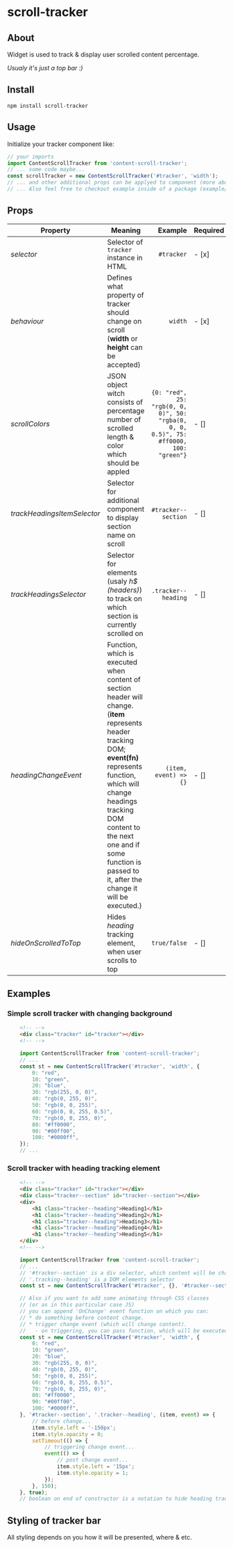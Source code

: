 # scroll-tracker

## About

Widget is used to track & display user scrolled content percentage.

*Usualy it's just a top bar :)*

## Install

`npm install scroll-tracker`

## Usage

Initialize your tracker component like:

```js
// your imports
import ContentScrollTracker from 'content-scroll-tracker';
// ... some code maybe...
const scrollTracker = new ContentScrollTracker('#tracker', 'width');
// ... and other additional props can be applyed to component (more about it in Props section) ...
// ... Also feel free to checkout example inside of a package (example/index.html & exm/example.js) ...
```

## Props

| Property | Meaning | Example | Required |
| ---- | ---- | -----:| ---- |
| *selector* | Selector of `tracker` instance in HTML | `#tracker` | - [x] |
| *behaviour* | Defines what property of tracker should change on scroll (**width** or **height** can be accepted) | `width` | - [x] |
| *scrollColors* | JSON object witch consists of percentage number of scrolled length & color which should be appled  | `{0: "red", 25: "rgb(0, 0, 0)", 50: "rgba(0, 0, 0, 0.5)", 75: #ff0000, 100: "green"}` | - [] |
| *trackHeadingsItemSelector* | Selector for additional component to display section name on scroll | `#tracker--section` | - [] |
| *trackHeadingsSelector* | Selector for elements (usaly *h$ (headers)*) to track on which section is currently scrolled on | `.tracker--heading` | - [] |
| *headingChangeEvent* | Function, which is executed when content of section header will change. (**item** represents header tracking DOM; **event(fn)** represents function, which will change headings tracking DOM content to the next one and if some function is passed to it, after the change it will be executed.) | `(item, event) => {}` | - [] |
| *hideOnScrolledToTop* | Hides *heading* tracking element, when user scrolls to top | `true/false` | - [] |

## Examples
### Simple scroll tracker with changing background

```html
    <!-- -->
    <div class="tracker" id="tracker"></div>
    <!-- -->
```

```js
    import ContentScrollTracker from 'content-scroll-tracker';
    // ...
    const st = new ContentScrollTracker('#tracker', 'width', {
        0: "red",
        10: "green",
        20: "blue",
        30: "rgb(255, 0, 0)",
        40: "rgb(0, 255, 0)",
        50: "rgb(0, 0, 255)",
        60: "rgb(0, 0, 255, 0.5)",
        70: "rgb(0, 0, 255, 0)",
        80: "#ff0000",
        90: "#00ff00",
        100: "#0000ff",
    });
    // ...
```

### Scroll tracker with heading tracking element

```html
    <!-- -->
    <div class="tracker" id="tracker"></div>
    <div class="tracker--section" id="tracker--section"></div>
    <div>
        <h1 class="tracker--heading">Heading1</h1>
        <h1 class="tracker--heading">Heading2</h1>
        <h1 class="tracker--heading">Heading3</h1>
        <h1 class="tracker--heading">Heading4</h1>
        <h1 class="tracker--heading">Heading5</h1>
    </div>
    <!-- -->
```

```js
    import ContentScrollTracker from 'content-scroll-tracker';
    // ...
    // '#tracker--section' is a div selector, which content will be changed by h2 DOM content when user scrolls on it
    // '.tracking--heading' is a DOM elements selector
    const st = new ContentScrollTracker('#tracker', {}, '#tracker--section',  '.tracker--heading');

    // Also if you want to add some animating through CSS classes
    // (or as in this particular case JS)
    // you can append 'OnChange' event function on which you can:
    // * do something before content change.
    // * trigger change event (which will change content).
    //   - on triggering, you can pass function, which will be executed after content change.
    const st = new ContentScrollTracker('#tracker', 'width', {
        0: "red",
        10: "green",
        20: "blue",
        30: "rgb(255, 0, 0)",
        40: "rgb(0, 255, 0)",
        50: "rgb(0, 0, 255)",
        60: "rgb(0, 0, 255, 0.5)",
        70: "rgb(0, 0, 255, 0)",
        80: "#ff0000",
        90: "#00ff00",
        100: "#0000ff",
    }, '#tracker--section', '.tracker--heading', (item, event) => {
        // before change...
        item.style.left = '-150px';
        item.style.opacity = 0;
        setTimeout(() => {
            // triggering change event...
            event(() => {
                // post change event...
                item.style.left = '15px';
                item.style.opacity = 1;
            });
        }, 150);
    }, true);
    // boolean on end of constructor is a notation to hide heading tracker DOM when user reaches very top of first section or above it.
```

## Styling of tracker bar
All styling depends on you how it will be presented, where & etc.